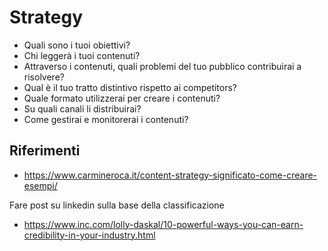 # Strategy

- Quali sono i tuoi obiettivi?
- Chi leggerà i tuoi contenuti?
- Attraverso i contenuti, quali problemi del tuo pubblico contribuirai a risolvere?
- Qual è il tuo tratto distintivo rispetto ai competitors?
- Quale formato utilizzerai per creare i contenuti?
- Su quali canali li distribuirai?
- Come gestirai e monitorerai i contenuti?

## Riferimenti

- https://www.carmineroca.it/content-strategy-significato-come-creare-esempi/

Fare post su linkedin sulla base della classificazione

- https://www.inc.com/lolly-daskal/10-powerful-ways-you-can-earn-credibility-in-your-industry.html
